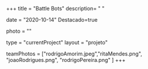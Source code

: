 +++
title = "Battle Bots"
description= " " 

date = "2020-10-14" 
Destacado=true 

photo = "" 

type = "currentProject" 
layout = "projeto" 

<!-- membros: Rodrigo Amorim, João Rodrigues, Rita Mendes, Rodrigo Pereira -->
teamPhotos = ["rodrigoAmorim.jpeg","ritaMendes.png", "joaoRodrigues.png", "rodrigoPereira.png" ] 
+++